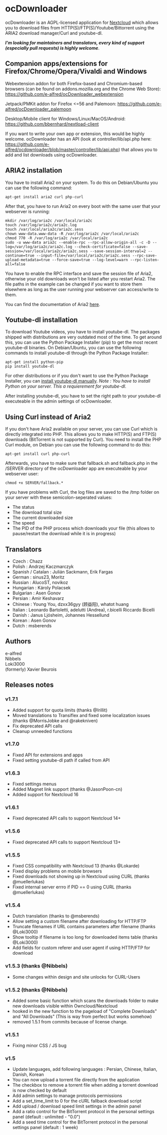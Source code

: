 # ocDownloader
ocDownloader is an AGPL-licensed application for [Nextcloud](https://nextcloud.com) which allows you to download files from HTTP(S)/FTP(S)/Youtube/Bittorrent using the ARIA2 download manager/Curl and youtube-dl.

***I'm looking for maintainers and translators, every kind of support (especially pull requests) is highly welcome***.

## Companion apps/extensions for Firefox/Chrome/Opera/Vivaldi and Windows

Webextension addon for both Firefox-based and Chromium-based browsers (can be found on addons.mozilla.org and the Chrome Web Store): https://github.com/e-alfred/ocDownloader_webextension

Jetpack/PMKit addon for Firefox <=56 and Palemoon: https://github.com/e-alfred/ocDownloader_palemoon

Desktop/Mobile client for Windows/Linux/MacOS/Android: https://github.com/bbernhard/nextload-client

If you want to write your own app or extension, this would be highly welcome. ocDownloader has an API (look at controller/lib/api.php here: https://github.com/e-alfred/ocdownloader/blob/master/controller/lib/api.php) that allows you to add and list downloads using ocDownloader.

## ARIA2 installation
You have to install Aria2 on your system. To do this on Debian/Ubuntu you can use the following command:

`apt-get install aria2 curl php-curl`

After that, you have to run Aria2 on every boot with the same user that your webserver is running:

```
mkdir /var/log/aria2c /var/local/aria2c
touch /var/log/aria2c/aria2c.log
touch /var/local/aria2c/aria2c.sess
chown www-data.www-data -R /var/log/aria2c /var/local/aria2c
chmod 770 -R /var/log/aria2c /var/local/aria2c
sudo -u www-data aria2c --enable-rpc --rpc-allow-origin-all -c -D --log=/var/log/aria2c/aria2c.log --check-certificate=false --save-session=/var/local/aria2c/aria2c.sess --save-session-interval=2 --continue=true --input-file=/var/local/aria2c/aria2c.sess --rpc-save-upload-metadata=true --force-save=true --log-level=warn --rpc-listen-all=false
```

You have to enable the RPC interface and save the session file of Aria2, otherwise your old downloads won't be listed after you restart Aria2. The file paths in the example can be changed if you want to store them elsewhere as long as the user running your webserver can access/write to them.

You can find the documentation of Aria2 [here](https://aria2.github.io/manual/en/html/index.html).

## Youtube-dl installation
To download Youtube videos, you have to install youtube-dl. The packages shipped with distributions are very outdated most of the time. To get around this, you can use the Python Package Installer (pip) to get the most recent youtube-dl binaries. On Debian/Ubuntu, you can use the following commands to install youtube-dl through the Python Package Installer:

```
apt-get install python-pip
pip install youtube-dl
```

For other distributions or if you don't want to use the Python Package Installer, you can [install youtube-dl manually](https://rg3.github.io/youtube-dl/download.html). *Note : You have to install Python on your server. This a requierement for youtube-dl.*  

After installing youtube-dl, you have to set the right path to your youtube-dl executeable in the admin settings of ocDownloader.

## Using Curl instead of Aria2
If you don't have Aria2 available on your server, you can use Curl which is directly integrated into PHP. This allows you to make HTTP(S) and FTP(S) downloads (BitTorrent is not supported by Curl). You need to install the PHP Curl module, on Debian you can use the following command to do this:

`apt-get install curl php-curl`

 Afterwards, you have to make sure that fallback.sh and fallback.php in the /SERVER directory of the ocDownloader app are executeable by your webserver user:

 `chmod +x SERVER/fallback.*`

If you have problems with Curl, the log files are saved to the /tmp folder on your server with these semicolon-seperated values:

- The status
- The download total size
- The current downloaded size
- The speed
- The PID of the PHP process which downloads your file (this allows to pause/restart the download while it is in progress)

## Translators
- Czech : Chazz
- Polish : Andrzej Kaczmarczyk
- Spanish / Catalan : Julián Sackmann, Erik Fargas
- German : sinus23, Moritz
- Russian : AlucoST, novikoz
- Hungarian : Károly Polacsek
- Bulgarian : Asen Gonov
- Persian : Amir Keshavarz
- Chinese : Young You, dzxx36gyy (顾益阳), whatot huang
- Italian : Leonardo Bartoletti, adelutti (Andrea), r.bicelli Riccardo Bicelli
- Danish : Janus Ljósheim, Johannes Hessellund
- Korean : Asen Gonov
- Dutch : msberends

## Authors
e-alfred  
Nibbels  
Loki3000  
(formerly) Xavier Beurois

## Releases notes
### v1.7.1
- Added support for quota limits (thanks @Irillit)
- Moved translations to Transiflex and fixed some localization issues (thanks @MorrisJobke and @rakekniven)
- Fix deprecated API calls
- Cleanup unneeded functions
### v1.7.0
- Fixed API for extensions and apps
- Fixed setting youtube-dl path if called from API
### v1.6.3
- Fixed settings menus
- Added Magnet link support (thanks @JasonPoon-cn)
- Added support for Nextcloud 16
### v1.6.1
- Fixed deprecated API calls to support Nextcloud 14+
### v1.5.6
- Fixed deprecated API calls to support Nextcloud 13+
### v1.5.5
- Fixed CSS compatibility with Nextcloud 13 (thanks @Lokarde)
- Fixed display problems on mobile browsers
- Fixed downloads not showing up in Nextcloud using CURL (thanks @muellerlukas)
- Fixed internal server errro if PID == 0 using CURL (thanks @muellerlukas)
### v1.5.4
- Dutch translation (thanks to @msberends)
- Allow setting a custom filename after downloading for HTTP/FTP
- Truncate filenames if URL contains parameters after filename (thanks @Loki3000)
- Show tooltip if filename is too long for downloaded items table (thanks @Loki3000)
- Add fields for custom referer and user agent if using HTTP/FTP for download
### v1.5.3 (thanks @Nibbels)
- Some changes within design and site unlocks for CURL-Users
### v1.5.2 (thanks @Nibbels)
- Added some basic function which scans the downloads folder to make new downloads visible within Owncloud/Nextcloud
- hooked in the new function to the pageload of "Complete Downloads" and "All Downloads" (This is way from perfect but works somehow)
- removed 1.5.1 from commits because of license change.
### v1.5.1
- Fixing minor CSS / JS bug
### v1.5
- Update languages, add following languages : Persian, Chinese, Italian, Danish, Korean
- You can now upload a torrent file directly from the application
- The checkbox to remove a torrent file when adding a torrent download is now checked by default
- Add admin settings to manage protocols permissions
- Add a set_time_limit to 0 for the cURL fallback download script
- Add upload / download speed limit settings in the admin panel
- Add a ratio control for the BitTorrent protocol in the personal settings panel (default : unlimited - "0.0")
- Add a seed time control for the BitTorrent protocol in the personal settings panel (default : 1 week)
